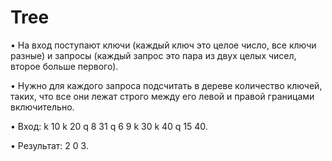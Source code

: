 # Tree

• На вход поступают ключи (каждый ключ это целое число, все ключи
разные) и запросы (каждый запрос это пара из двух целых чисел, второе
больше первого).

• Нужно для каждого запроса подсчитать в дереве количество ключей, таких,
что все они лежат строго между его левой и правой границами
включительно.

• Вход: k 10 k 20 q 8 31 q 6 9 k 30 k 40 q 15 40.

• Результат: 2 0 3.
